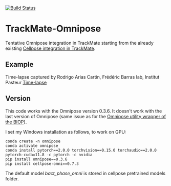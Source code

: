 [![Build Status](https://github.com/trackmate-sc/TrackMate-Cellpose/actions/workflows/build.yml/badge.svg)](https://github.com/trackmate-sc/TrackMate-Cellpose/actions/workflows/build.yml)

# TrackMate-Omnipose
Tentative Omnipose integration in TrackMate starting from the already existing [Cellpose integration in TrackMate](https://github.com/trackmate-sc/TrackMate-Cellpose).


## Example
Time-lapse captured by Rodrigo Arias Cartin, Frédéric Barras lab, Institut Pasteur
[Time-lapse](https://github.com/marieanselmet/TrackMate-Omnipose_/assets/32811540/01abec13-a270-4f09-8a55-36acb7576f3f)


## Version
This code works with the Omnipose version 0.3.6. It doesn't work with the last version of Omnipose (same issue as for the [Omnipose utility wrapper of the BIOP](https://github.com/BIOP/ijl-utilities-wrappers)).

I set my Windows installation as follows, to work on GPU:
```
conda create -n omnipose
conda activate omnipose
conda install pytorch==2.0.0 torchvision==0.15.0 torchaudio==2.0.0 pytorch-cuda=11.8 -c pytorch -c nvidia
pip install omnipose==0.3.6
pip install cellpose-omni==0.7.3
```

The default model *bact_phase_omni* is stored in cellpose pretrained models folder.
